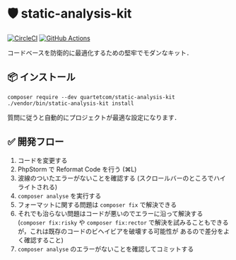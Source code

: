 # 🛡️ static-analysis-kit
[![CircleCI](https://dl.circleci.com/status-badge/img/gh/quartetcom/static-analysis-kit/tree/master.svg?style=shield&circle-token=e664f9de38860a84eb9e96c47768c41682471683)](https://dl.circleci.com/status-badge/redirect/gh/quartetcom/static-analysis-kit/tree/master)
[![GitHub Actions](https://github.com/quartetcom/static-analysis-kit/actions/workflows/php.yml/badge.svg)](https://github.com/quartetcom/static-analysis-kit/actions/workflows/php.yml)

コードベースを防衛的に最適化するための堅牢でモダンなキット．

## 📦 インストール

```shell
composer require --dev quartetcom/static-analysis-kit
./vendor/bin/static-analysis-kit install
```

質問に従うと自動的にプロジェクトが最適な設定になります．

## ✅ 開発フロー

1. コードを変更する
2. PhpStorm で Reformat Code を行う (⌘L)
3. 波線のついたエラーがないことを確認する (スクロールバーのところでハイライトされる)
4. `composer analyse` を実行する
5. フォーマットに関する問題は `composer fix` で解決できる
6. それでも治らない問題はコードが悪いのでエラーに沿って解決する
   (`composer fix:risky` や `composer fix:rector` で解決を試みることもできるが，これは既存のコードのビヘイビアを破壊する可能性が あるので差分をよく確認すること)
7. `composer analyse` のエラーがないことを確認してコミットする
